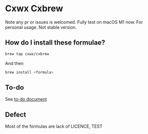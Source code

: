 <!-- *********************************************************************** -->
<!--                                                                         -->
<!--                                                      :::      ::::::::  -->
<!-- README.md                                          :+:      :+:    :+:  -->
<!--                                                  +:+ +:+         +:+    -->
<!-- By: chenxu <chenxu@mail.ustc.edu.cn>           +#+  +:+       +#+       -->
<!--                                              +#+#+#+#+#+   +#+          -->
<!-- Created: 2024/12/31 10:50:42 by chenxu            #+#    #+#            -->
<!-- Updated: 2024/12/31 11:07:23 by chenxu           ###   ########.fr      -->
<!--                                                                         -->
<!-- *********************************************************************** -->

# Cxwx Cxbrew

Note any pr or issues is welcomed.
Fully test on macOS M1 now.
For personal usage.
Not stable version.

## How do I install these formulae?

```sh
brew tap cxwx/cxbrew
```

And then

```sh
brew install <formula>
```

## To-do

See [to-do document](doc/todo.org)

## Defect

Most of the formulas are lack of LICENCE, TEST
